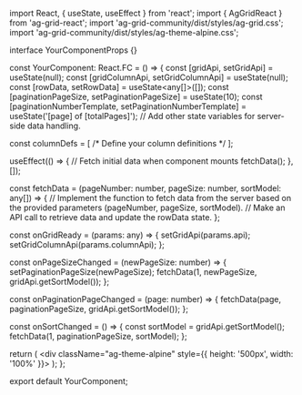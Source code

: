 import React, { useState, useEffect } from 'react';
import { AgGridReact } from 'ag-grid-react';
import 'ag-grid-community/dist/styles/ag-grid.css';
import 'ag-grid-community/dist/styles/ag-theme-alpine.css';

interface YourComponentProps {}

const YourComponent: React.FC<YourComponentProps> = () => {
  const [gridApi, setGridApi] = useState<any>(null);
  const [gridColumnApi, setGridColumnApi] = useState<any>(null);
  const [rowData, setRowData] = useState<any[]>([]);
  const [paginationPageSize, setPaginationPageSize] = useState<number>(10);
  const [paginationNumberTemplate, setPaginationNumberTemplate] = useState<string>('[page] of [totalPages]');
  // Add other state variables for server-side data handling.

  const columnDefs = [ /* Define your column definitions */ ];

  useEffect(() => {
    // Fetch initial data when component mounts
    fetchData();
  }, []);

  const fetchData = (pageNumber: number, pageSize: number, sortModel: any[]) => {
    // Implement the function to fetch data from the server based on the provided parameters (pageNumber, pageSize, sortModel).
    // Make an API call to retrieve data and update the rowData state.
  };

  const onGridReady = (params: any) => {
    setGridApi(params.api);
    setGridColumnApi(params.columnApi);
  };

  const onPageSizeChanged = (newPageSize: number) => {
    setPaginationPageSize(newPageSize);
    fetchData(1, newPageSize, gridApi.getSortModel());
  };

  const onPaginationPageChanged = (page: number) => {
    fetchData(page, paginationPageSize, gridApi.getSortModel());
  };

  const onSortChanged = () => {
    const sortModel = gridApi.getSortModel();
    fetchData(1, paginationPageSize, sortModel);
  };

  return (
    <div className="ag-theme-alpine" style={{ height: '500px', width: '100%' }}>
      <AgGridReact
        columnDefs={columnDefs}
        rowData={rowData}
        pagination={true}
        paginationPageSize={paginationPageSize}
        domLayout='autoHeight'
        onGridReady={onGridReady}
        onPaginationPageChanged={onPaginationPageChanged}
        onSortChanged={onSortChanged}
        onPageSizeChanged={onPageSizeChanged}
        paginationNumberTemplate={paginationNumberTemplate}
      />
    </div>
  );
};

export default YourComponent;
